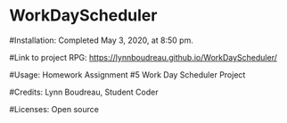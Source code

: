 # WorkDayScheduler

#Installation: Completed May 3, 2020, at 8:50 pm.

#Link to project RPG: https://lynnboudreau.github.io/WorkDayScheduler/

#Usage: Homework Assignment #5 Work Day Scheduler Project

#Credits: Lynn Boudreau, Student Coder

#Licenses: Open source
